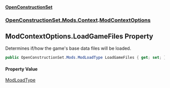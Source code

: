 #### [OpenConstructionSet](index.md 'index')
### [OpenConstructionSet.Mods.Context](index.md#OpenConstructionSet_Mods_Context 'OpenConstructionSet.Mods.Context').[ModContextOptions](0fvPZYrIPfE_d1zRcer52Q.md 'OpenConstructionSet.Mods.Context.ModContextOptions')
## ModContextOptions.LoadGameFiles Property
Determines if/how the game's base data files will be loaded.  
```csharp
public OpenConstructionSet.Mods.ModLoadType LoadGameFiles { get; set; }
```
#### Property Value
[ModLoadType](xO6px+9R12hGk3SWOoCfLQ.md 'OpenConstructionSet.Mods.ModLoadType')
